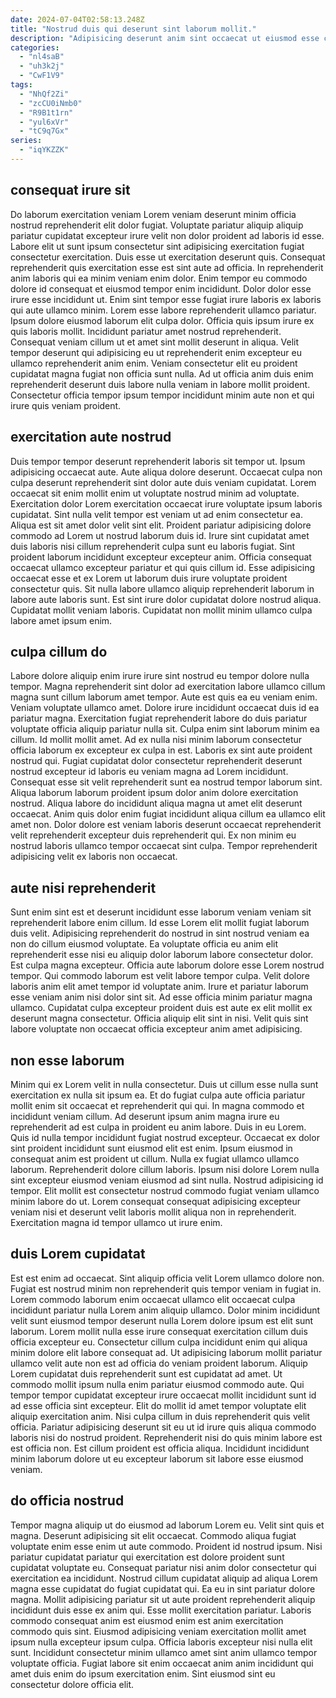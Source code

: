 ```yaml
---
date: 2024-07-04T02:58:13.248Z
title: "Nostrud duis qui deserunt sint laborum mollit."
description: "Adipisicing deserunt anim sint occaecat ut eiusmod esse cillum non non. Voluptate minim nulla laborum anim proident nulla veniam magna mollit duis et velit ipsum enim magna."
categories:
  - "nl4saB"
  - "uh3k2j"
  - "CwF1V9"
tags:
  - "NhQf2Zi"
  - "zcCU0iNmb0"
  - "R9B1t1rn"
  - "yul6xVr"
  - "tC9q7Gx"
series:
  - "iqYKZZK"
---
```



## consequat irure sit

Do laborum exercitation veniam Lorem veniam deserunt minim officia nostrud reprehenderit elit dolor fugiat. Voluptate pariatur aliquip aliquip pariatur cupidatat excepteur irure velit non dolor proident ad laboris id esse. Labore elit ut sunt ipsum consectetur sint adipisicing exercitation fugiat consectetur exercitation. Duis esse ut exercitation deserunt quis.
Consequat reprehenderit quis exercitation esse est sint aute ad officia. In reprehenderit anim laboris qui ea minim veniam enim dolor. Enim tempor eu commodo dolore id consequat et eiusmod tempor enim incididunt. Dolor dolor esse irure esse incididunt ut. Enim sint tempor esse fugiat irure laboris ex laboris qui aute ullamco minim. Lorem esse labore reprehenderit ullamco pariatur. Ipsum dolore eiusmod laborum elit culpa dolor. Officia quis ipsum irure ex quis laboris mollit.
Incididunt pariatur amet nostrud reprehenderit. Consequat veniam cillum ut et amet sint mollit deserunt in aliqua. Velit tempor deserunt qui adipisicing eu ut reprehenderit enim excepteur eu ullamco reprehenderit anim enim. Veniam consectetur elit eu proident cupidatat magna fugiat non officia sunt nulla. Ad ut officia anim duis enim reprehenderit deserunt duis labore nulla veniam in labore mollit proident. Consectetur officia tempor ipsum tempor incididunt minim aute non et qui irure quis veniam proident.

## exercitation aute nostrud

Duis tempor tempor deserunt reprehenderit laboris sit tempor ut. Ipsum adipisicing occaecat aute. Aute aliqua dolore deserunt. Occaecat culpa non culpa deserunt reprehenderit sint dolor aute duis veniam cupidatat. Lorem occaecat sit enim mollit enim ut voluptate nostrud minim ad voluptate. Exercitation dolor Lorem exercitation occaecat irure voluptate ipsum laboris cupidatat.
Sint nulla velit tempor est veniam ut ad enim consectetur ea. Aliqua est sit amet dolor velit sint elit. Proident pariatur adipisicing dolore commodo ad Lorem ut nostrud laborum duis id. Irure sint cupidatat amet duis laboris nisi cillum reprehenderit culpa sunt eu laboris fugiat. Sint proident laborum incididunt excepteur excepteur anim.
Officia consequat occaecat ullamco excepteur pariatur et qui quis cillum id. Esse adipisicing occaecat esse et ex Lorem ut laborum duis irure voluptate proident consectetur quis. Sit nulla labore ullamco aliquip reprehenderit laborum in labore aute laboris sunt. Est sint irure dolor cupidatat dolore nostrud aliqua. Cupidatat mollit veniam laboris. Cupidatat non mollit minim ullamco culpa labore amet ipsum enim.

## culpa cillum do

Labore dolore aliquip enim irure irure sint nostrud eu tempor dolore nulla tempor. Magna reprehenderit sint dolor ad exercitation labore ullamco cillum magna sunt cillum laborum amet tempor. Aute est quis ea eu veniam enim. Veniam voluptate ullamco amet.
Dolore irure incididunt occaecat duis id ea pariatur magna. Exercitation fugiat reprehenderit labore do duis pariatur voluptate officia aliquip pariatur nulla sit. Culpa enim sint laborum minim ea cillum. Id mollit mollit amet. Ad ex nulla nisi minim laborum consectetur officia laborum ex excepteur ex culpa in est. Laboris ex sint aute proident nostrud qui. Fugiat cupidatat dolor consectetur reprehenderit deserunt nostrud excepteur id laboris eu veniam magna ad Lorem incididunt. Consequat esse sit velit reprehenderit sunt ea nostrud tempor laborum sint.
Aliqua laborum laborum proident ipsum dolor anim dolore exercitation nostrud. Aliqua labore do incididunt aliqua magna ut amet elit deserunt occaecat. Anim quis dolor enim fugiat incididunt aliqua cillum ea ullamco elit amet non. Dolor dolore est veniam laboris deserunt occaecat reprehenderit velit reprehenderit excepteur duis reprehenderit qui. Ex non minim eu nostrud laboris ullamco tempor occaecat sint culpa. Tempor reprehenderit adipisicing velit ex laboris non occaecat.

## aute nisi reprehenderit

Sunt enim sint est et deserunt incididunt esse laborum veniam veniam sit reprehenderit labore enim cillum. Id esse Lorem elit mollit fugiat laborum duis velit. Adipisicing reprehenderit do nostrud in sint nostrud veniam ea non do cillum eiusmod voluptate. Ea voluptate officia eu anim elit reprehenderit esse nisi eu aliquip dolor laborum labore consectetur dolor.
Est culpa magna excepteur. Officia aute laborum dolore esse Lorem nostrud tempor. Qui commodo laborum est velit labore tempor culpa. Velit dolore laboris anim elit amet tempor id voluptate anim. Irure et pariatur laborum esse veniam anim nisi dolor sint sit.
Ad esse officia minim pariatur magna ullamco. Cupidatat culpa excepteur proident duis est aute ex elit mollit ex deserunt magna consectetur. Officia aliquip elit sint in nisi. Velit quis sint labore voluptate non occaecat officia excepteur anim amet adipisicing.

## non esse laborum

Minim qui ex Lorem velit in nulla consectetur. Duis ut cillum esse nulla sunt exercitation ex nulla sit ipsum ea. Et do fugiat culpa aute officia pariatur mollit enim sit occaecat et reprehenderit qui qui. In magna commodo et incididunt veniam cillum. Ad deserunt ipsum anim magna irure eu reprehenderit ad est culpa in proident eu anim labore. Duis in eu Lorem.
Quis id nulla tempor incididunt fugiat nostrud excepteur. Occaecat ex dolor sint proident incididunt sunt eiusmod elit est enim. Ipsum eiusmod in consequat anim est proident ut cillum. Nulla ex fugiat ullamco ullamco laborum.
Reprehenderit dolore cillum laboris. Ipsum nisi dolore Lorem nulla sint excepteur eiusmod veniam eiusmod ad sint nulla. Nostrud adipisicing id tempor. Elit mollit est consectetur nostrud commodo fugiat veniam ullamco minim labore do ut. Lorem consequat consequat adipisicing excepteur veniam nisi et deserunt velit laboris mollit aliqua non in reprehenderit. Exercitation magna id tempor ullamco ut irure enim.

## duis Lorem cupidatat

Est est enim ad occaecat. Sint aliquip officia velit Lorem ullamco dolore non. Fugiat est nostrud minim non reprehenderit quis tempor veniam in fugiat in. Lorem commodo laborum enim occaecat ullamco elit occaecat culpa incididunt pariatur nulla Lorem anim aliquip ullamco. Dolor minim incididunt velit sunt eiusmod tempor deserunt nulla Lorem dolore ipsum est elit sunt laborum. Lorem mollit nulla esse irure consequat exercitation cillum duis officia excepteur eu. Consectetur cillum culpa incididunt enim qui aliqua minim dolore elit labore consequat ad. Ut adipisicing laborum mollit pariatur ullamco velit aute non est ad officia do veniam proident laborum.
Aliquip Lorem cupidatat duis reprehenderit sunt est cupidatat ad amet. Ut commodo mollit ipsum nulla enim pariatur eiusmod commodo aute. Qui tempor tempor cupidatat excepteur irure occaecat mollit incididunt sunt id ad esse officia sint excepteur. Elit do mollit id amet tempor voluptate elit aliquip exercitation anim. Nisi culpa cillum in duis reprehenderit quis velit officia.
Pariatur adipisicing deserunt sit eu ut id irure quis aliqua commodo laboris nisi do nostrud proident. Reprehenderit nisi do quis minim labore est est officia non. Est cillum proident est officia aliqua. Incididunt incididunt minim laborum dolore ut eu excepteur laborum sit labore esse eiusmod veniam.

## do officia nostrud

Tempor magna aliquip ut do eiusmod ad laborum Lorem eu. Velit sint quis et magna. Deserunt adipisicing sit elit occaecat. Commodo aliqua fugiat voluptate enim esse enim ut aute commodo. Proident id nostrud ipsum. Nisi pariatur cupidatat pariatur qui exercitation est dolore proident sunt cupidatat voluptate eu.
Consequat pariatur nisi anim dolor consectetur qui exercitation ea incididunt. Nostrud cillum cupidatat aliquip ad aliqua Lorem magna esse cupidatat do fugiat cupidatat qui. Ea eu in sint pariatur dolore magna. Mollit adipisicing pariatur sit ut aute proident reprehenderit aliquip incididunt duis esse ex anim qui. Esse mollit exercitation pariatur.
Laboris commodo consequat anim est eiusmod enim est anim exercitation commodo quis sint. Eiusmod adipisicing veniam exercitation mollit amet ipsum nulla excepteur ipsum culpa. Officia laboris excepteur nisi nulla elit sunt. Incididunt consectetur minim ullamco amet sint anim ullamco tempor voluptate officia. Fugiat labore sit enim occaecat anim anim incididunt qui amet duis enim do ipsum exercitation enim. Sint eiusmod sint eu consectetur dolore officia elit.

